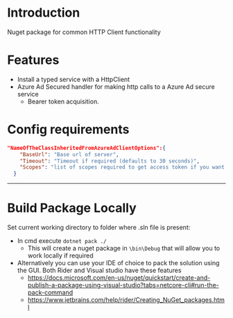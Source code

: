 # Introduction 
Nuget package for common HTTP Client functionality

# Features

* Install a typed service with a HttpClient
* Azure Ad Secured handler for making http calls to a Azure Ad secure service
  * Bearer token acquisition.

# Config requirements
``` json
"NameOfTheClassInheritedFromAzureAdClientOptions":{
    "BaseUrl": "Base url of server",
    "Timeout": "Timeout if required (defaults to 30 seconds)",
    "Scopes": "list of scopes required to get access token if you want to override from what is already in azure ad config section, space delimited"
  }
```

---
# Build Package Locally
Set current working directory to folder where .sln file is present:
* In cmd execute `dotnet pack ./`
  * This will create a nuget package in `\bin\Debug` that will allow you to work locally if required
* Alternatively you can use your IDE of choice to pack the solution using the GUI. Both Rider and Visual studio have these features
  * https://docs.microsoft.com/en-us/nuget/quickstart/create-and-publish-a-package-using-visual-studio?tabs=netcore-cli#run-the-pack-command
  * https://www.jetbrains.com/help/rider/Creating_NuGet_packages.html
